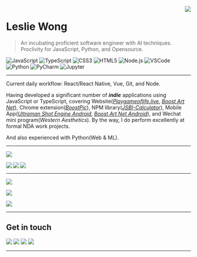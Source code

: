 <div>
<img align="right" src="https://github-readme-stats.vercel.app/api?username=Leslie-Wong-H&show_icons=true&hide_border=true&icon_color=586069&title_color=a0a9af">
</div>

# Leslie Wong

> An incubating proficient software engineer with AI techniques. Proclivity for JavaScript, Python, and Opensource.

![JavaScript](https://img.shields.io/badge/-JavaScript-F3CF01?style=flat-square&logo=JavaScript&logoColor=fff)
![TypeScript](https://img.shields.io/badge/-TypeScript-1A73E8?style=flat-square&logo=TypeScript&logoColor=fff)
![CSS3](https://img.shields.io/badge/-CSS3-254BDD?style=flat-square&logo=CSS3&labelColor=254BDD)
![HTML5](https://img.shields.io/badge/-HTML5-e34f26?style=flat-square&logo=HTML5&logoColor=fff)
![Node.js](https://img.shields.io/badge/-Node.js-8BBF3D?style=flat-square&logo=Node.js&logoColor=fff)
![VSCode](https://img.shields.io/badge/-VSCode-24A4EB?style=flat-square&logo=Visual%20Studio%20Code&logoColor=fff)
![Python](https://img.shields.io/badge/-Python-3872A3?style=flat-square&logo=Python&logoColor=fff)
![PyCharm](https://img.shields.io/badge/-PyCharm-339933?style=flat-square&logo=PyCharm&logoColor=fff)
![Jupyter](https://img.shields.io/badge/-Jupyter-007ACC?style=flat-square&logo=Jupyter&logoColor=orange)

---

Current daily workflow: React/React Native, Vue, Git, and Node.

Having developed a significant number of ***indie*** applications using JavaScript or TypeScript, covering
Website([*Playgameoflife.live*](https://playgameoflife.live), [*Boost Art Net*](https://boost-art.net)),
Chrome extension([*BoostPic*](https://chrome.google.com/webstore/detail/boostpic-search-google-im/pmpogggmiaehmjempogkkklfckignfgl)),
NPM library([*JSBI-Calculator*](https://www.npmjs.com/package/jsbi-calculator)),
Mobile App([*Ultraman Shot Engine Android*](https://play.google.com/store/apps/details?id=com.polarbeaver.ultraman_shot_engine), [*Boost Art Net Android*](https://play.google.com/store/apps/details?id=com.polarbeaver.boost_art_net)),
and Wechat mini program(*Western Aesthetics*). By the way, I do perform excellently at formal NDA work projects.

And also experienced with Python(Web & ML).

---


<a href="#"><img align="center" src="https://s2.loli.net/2022/05/19/5jPY3vSOTQFsxDU.png"></a>



<a href="https://github.com/Leslie-Wong-H/game_of_life">
  <img align="left" src="https://github-readme-stats.vercel.app/api/pin/?username=Leslie-Wong-H&repo=game_of_life&show_owner=true"/>
</a>

<a href="https://github.com/BoostPic/BoostPic">
  <img align="left" src="https://github-readme-stats.vercel.app/api/pin/?username=BoostPic&repo=BoostPic&show_owner=true"/>
</a>

<a href="#"><img align="center" src="https://s2.loli.net/2022/05/19/5jPY3vSOTQFsxDU.png"></a>

---


<a href="#"><img align="center" src="https://s2.loli.net/2022/05/19/5jPY3vSOTQFsxDU.png"></a>


<div>
<img align="center" src="https://streak-stats.demolab.com/?user=Leslie-Wong-H&theme=default&border_radius=5&date_format=M%20j%5B%2C%20Y%5D&currStreakNum=ff0000">
</div>

<a href="#"><img align="center" src="https://s2.loli.net/2022/05/19/5jPY3vSOTQFsxDU.png"></a>

---
## Get in touch

[![](https://img.shields.io/badge/-@79917148leslie-cecccd?style=flat-square&labelColor=cecccd&logo=Gmail&logoColor=e6584c)](mailto:79917148leslie@gmail.com)
[![](https://img.shields.io/badge/-@LeslieWong-0a66c2?style=flat-square&labelColor=0a66c2&logo=linkedin&logoColor=white)](https://www.linkedin.com/in/leslie-wong-en/)
[![](https://img.shields.io/badge/-@LeslieWongH1-1ca0f1?style=flat-square&labelColor=1ca0f1&logo=twitter&logoColor=white)](https://twitter.com/LeslieWongH1)
[![](https://img.shields.io/badge/-https://lesliewong.cn-0e83cd?style=flat-square&logo=Blogger&logoColor=fff)](https://lesliewong.cn)

---
